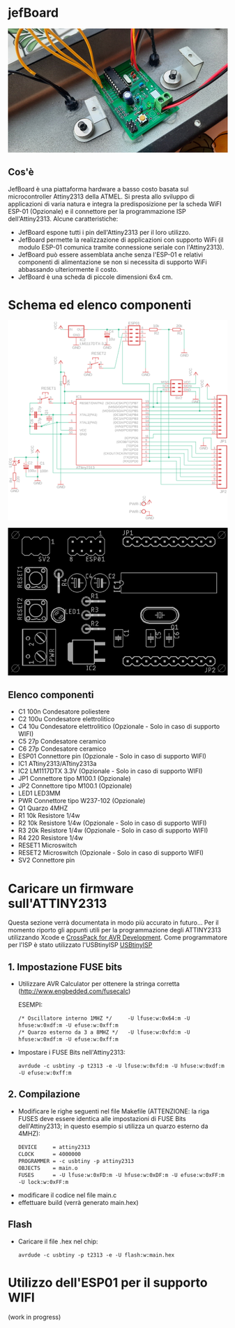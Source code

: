 # jefBoard
![example](example.jpg)
## Cos'è

JefBoard è una piattaforma hardware a basso costo basata sul microcontroller Attiny2313 della ATMEL. Si presta allo sviluppo di applicazioni di varia natura e integra la predisposizione per la scheda WiFI ESP-01 (Opzionale) e il connettore per la programmazione ISP dell'Attiny2313.
Alcune caratteristiche:
- JefBoard espone tutti i pin dell'Attiny2313 per il loro utilizzo.
- JefBoard permette la realizzazione di applicazioni con supporto WiFi (il modulo ESP-01 comunica tramite connessione seriale con l'Attiny2313).
- JefBoard può essere assemblata anche senza l'ESP-01 e relativi componenti di alimentazione se non si necessita di supporto WiFi abbassando ulteriormente il costo.
- JefBoard è una scheda di piccole dimensioni 6x4 cm.

# Schema ed elenco componenti

![example](schematic.png)

![example](top.png)

## Elenco componenti

- C1       100n           Condesatore poliestere
- C2       100u           Condesatore elettrolitico
- C4       10u            Condesatore elettrolitico	(Opzionale - Solo in caso di supporto WIFI)	
- C5       27p            Condesatore ceramico
- C6       27p            Condesatore ceramico
- ESP01                   Connettore pin	 	(Opzionale - Solo in caso di supporto WIFI)
- IC1      ATtiny2313/ATtiny2313a
- IC2      LM1117DTX 3.3V 				(Opzionale - Solo in caso di supporto WIFI)	
- JP1                     Connettore tipo M100.1	(Opzionale)
- JP2                     Connettore tipo M100.1	(Opzionale)
- LED1                    LED3MM
- PWR                     Connettore tipo W237-102      (Opzionale)
- Q1                      Quarzo 4MHZ    		
- R1       10k            Resistore 1/4w 
- R2       10k            Resistore 1/4w 		(Opzionale - Solo in caso di supporto WIFI)	
- R3       20k            Resistore 1/4w 		(Opzionale - Solo in caso di supporto WIFI)	
- R4       220            Resistore 1/4w
- RESET1                  Microswitch
- RESET2                  Microswitch			(Opzionale - Solo in caso di supporto WIFI)
- SV2                     Connettore pin
         
# Caricare un firmware sull'ATTINY2313

Questa sezione verrà documentata in modo più accurato in futuro... Per il momento riporto gli appunti utili per la programmazione degli ATTINY2313 utilizzando Xcode e [CrossPack for AVR Development](https://github.com/obdev/CrossPack-AVR).
Come programmatore per l'ISP è stato utilizzato l'USBtinyISP [USBtinyISP](https://www.tinyosshop.com/usbtinyisp-avr-isp-programmer) 

## 1. Impostazione FUSE bits    

- Utilizzare AVR Calculator per ottenere la stringa corretta (http://www.engbedded.com/fusecalc)

    ESEMPI:
    ```
    /* Oscillatore interno 1MHZ */     -U lfuse:w:0x64:m -U hfuse:w:0xdf:m -U efuse:w:0xff:m
    /* Quarzo esterno da 3 a 8MHZ */   -U lfuse:w:0xfd:m -U hfuse:w:0xdf:m -U efuse:w:0xff:m     
    ```
- Impostare i FUSE Bits nell'Attiny2313:
   ```
   avrdude -c usbtiny -p t2313 -e -U lfuse:w:0xfd:m -U hfuse:w:0xdf:m -U efuse:w:0xff:m
   ```

## 2. Compilazione

- Modificare le righe seguenti nel file Makefile (ATTENZIONE: la riga FUSES deve essere identica alle impostazioni di FUSE Bits dell'Attiny2313; in questo esempio si utilizza un quarzo esterno da 4MHZ):
	```
	DEVICE     = attiny2313
	CLOCK      = 4000000
	PROGRAMMER = -c usbtiny -p attiny2313
	OBJECTS    = main.o
	FUSES      = -U lfuse:w:0xFD:m -U hfuse:w:0xDF:m -U efuse:w:0xFF:m -U lock:w:0xFF:m
  ```
- modificare il codice nel file main.c
- effettuare build (verrà generato main.hex)
                                                              
                                                                   
## Flash

- Caricare il file .hex nel chip: 
   ```
   avrdude -c usbtiny -p t2313 -e -U flash:w:main.hex
   ```
# Utilizzo dell'ESP01 per il supporto WIFI

(work in progress)
